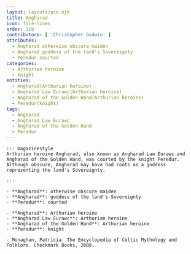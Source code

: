 ```yaml
---
layout: layouts/pce.njk
title: Angharad
icon: file-lines
order: 119
contributors: [ 'Christopher Godwin' ]
attributes:
  - Angharad otherwise obscure maiden
  - Angharad goddess of the land's Sovereignty
  - Peredur courted
categories:
  - Arthurian heroine
  - knight
entities:
  - Angharad(Arthurian heroine)
  - Angharad Law Eurawc(Arthurian heroine)
  - Angharad of the Golden Hand(Arthurian heroine)
  - Peredur(knight)
tags:
  - Angharad
  - Angharad Law Eurawc
  - Angharad of the Golden Hand
  - Peredur
---
```

``` tab [group1:Info]
::: magazinestyle
Arthurian heroine Angharad, also known as Angharad Law Eurawc and Angharad of the Golden Hand, was courted by the knight Peredur. Although obscure, Angharad may have had roots as a goddess representing the land's Sovereignty.

:::
```
``` tab [group1:Attributes]
- **Angharad**: otherwise obscure maiden
- **Angharad**: goddess of the land's Sovereignty
- **Peredur**: courted
```
``` tab [group1:Entities]
- **Angharad**: Arthurian heroine
- **Angharad Law Eurawc**: Arthurian heroine
- **Angharad of the Golden Hand**: Arthurian heroine
- **Peredur**: knight
```
``` tab [group1:Sources]
- Monaghan, Patricia. The Encyclopedia of Celtic Mythology and Folklore. Checkmark Books, 2008.
```
